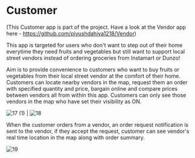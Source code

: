 # Customer
(This Customer app is part of the project. Have a look at the Vendor app here - https://github.com/piyushdahiya1218/Vendor)

This app is targeted for users who don't want to step out of their home everytime they need fruits and vegetables but still want to support local street vendors instead of ordering groceries from Instamart or Dunzo!

Aim is to provide convenience to customers who want to buy fruits or vegetables from their local street vendor at the comfort of their home. Customers can locate nearby vendors in the map, request them an order with specified quantity and price, bargain online and compare prices between vendors all from within this app. Customers can only see those vendors in the map who have set their visibility as ON.

![17 (1)](https://github.com/piyushdahiya1218/Customer/assets/63706751/2e1c7279-c6df-45ae-8c5f-9a2a8656890a)  |  ![18](https://github.com/piyushdahiya1218/Customer/assets/63706751/ec30e0be-5981-4515-8482-883a1bb63fb1)

When the customer orders from a vendor, an order request notification is sent to the vendor, if they accept the request, customer can see vendor's real time location in the map along with order summary.

![19](https://github.com/piyushdahiya1218/Customer/assets/63706751/ed3cfd71-4d39-4e8a-a0fc-7a21e7151c7d)
